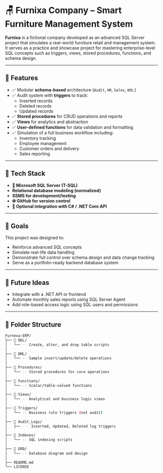 # 🪑 Furnixa Company – Smart Furniture Management System

**Furnixa** is a fictional company developed as an advanced SQL Server project that simulates a real-world furniture retail and management system. It serves as a practice and showcase project for mastering enterprise-level SQL concepts such as triggers, views, stored procedures, functions, and schema design.

---

## 🚀 Features

- ✅ Modular **schema-based** architecture (`Audit`, `HR`, `Sales`, etc.)
- ✅ Audit system with **triggers** to track:
  - Inserted records
  - Deleted records
  - Updated records
- ✅ **Stored procedures** for CRUD operations and reports
- ✅ **Views** for analytics and abstraction
- ✅ **User-defined functions** for data validation and formatting
- ✅ Simulation of a full business workflow including:
  - Inventory tracking
  - Employee management
  - Customer orders and delivery
  - Sales reporting

---
## 🧰 Tech Stack

- **📂 Microsoft SQL Server (T-SQL)**
- **Relational database modeling (normalized)**
- **SSMS for development/testing**
- **🌐 GitHub for version control**
- **🔧 Optional integration with C# / .NET Core API**

---

## 📌 Goals

This project was designed to:

- Reinforce advanced SQL concepts
- Simulate real-life data handling
- Demonstrate full control over schema design and data change tracking
- Serve as a portfolio-ready backend database system

---

## 📎 Future Ideas

- Integrate with a .NET API or frontend
- Automate monthly sales reports using SQL Server Agent
- Add role-based access logic using SQL users and permissions
---

## 📌 Folder Structure

```bash
Furnexa-ERP/
├── 📁 DDL/
│   └── -- Create, alter, and drop table scripts
│ 
├── 📁 DML/
│   └── -- Sample insert/update/delete operations
│ 
├── 📁 Procedures/
│   └── -- Stored procedures for core operations
│    
├── 📁 Functions/
│   └── -- Scalar/table-valued functions
│   
├── 📁 Views/
│   └── -- Analytical and business logic views
│
├── 📁 Triggers/
│   └── -- Business rule triggers (not audit)
│
├── 📁 Audit_Logs/
│   ├──  -- Inserted, Updated, Deleted log triggers
│
├── 📁 Indexes/
│   └── -- SQL indexing scripts
│
├── 📁 ERD/
│   └── -- Database diagram and design
│
├── README.md
└── LICENSE
